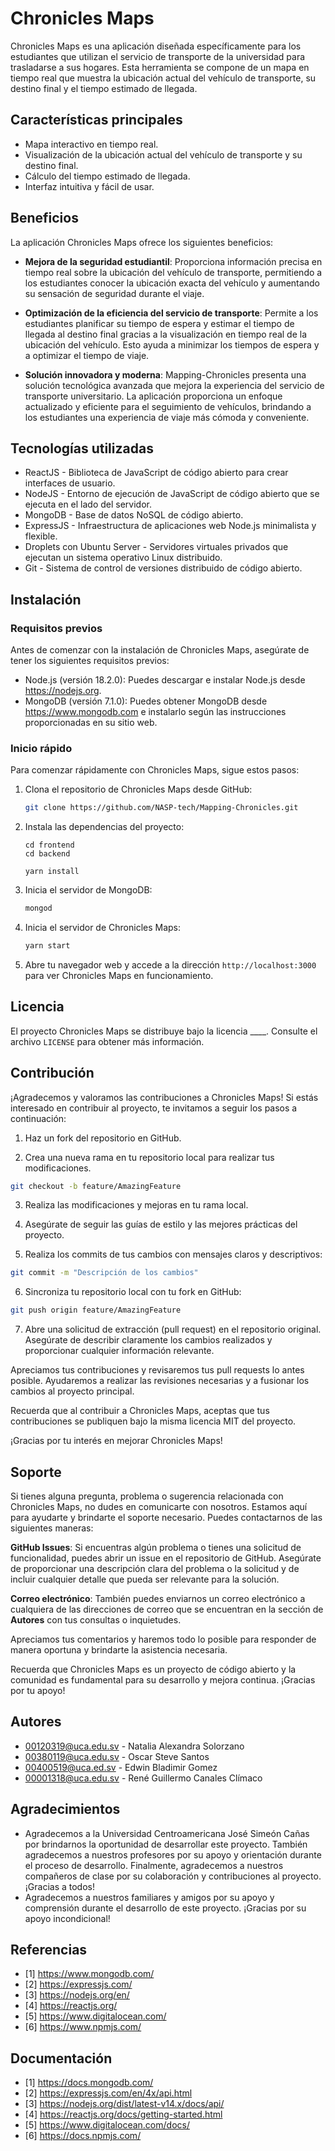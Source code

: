 # Chronicles Maps

Chronicles Maps es una aplicación diseñada específicamente para los estudiantes que utilizan el servicio de transporte de la universidad para trasladarse a sus hogares. Esta herramienta se compone de un mapa en tiempo real que muestra la ubicación actual del vehículo de transporte, su destino final y el tiempo estimado de llegada.

## Características principales
- Mapa interactivo en tiempo real.
- Visualización de la ubicación actual del vehículo de transporte y su destino final.
- Cálculo del tiempo estimado de llegada.
- Interfaz intuitiva y fácil de usar.

## Beneficios
La aplicación Chronicles Maps ofrece los siguientes beneficios:

- **Mejora de la seguridad estudiantil**: Proporciona información precisa en tiempo real sobre la ubicación del vehículo de transporte, permitiendo a los estudiantes conocer la ubicación exacta del vehículo y aumentando su sensación de seguridad durante el viaje.

- **Optimización de la eficiencia del servicio de transporte**: Permite a los estudiantes planificar su tiempo de espera y estimar el tiempo de llegada al destino final gracias a la visualización en tiempo real de la ubicación del vehículo. Esto ayuda a minimizar los tiempos de espera y a optimizar el tiempo de viaje.

- **Solución innovadora y moderna**: Mapping-Chronicles presenta una solución tecnológica avanzada que mejora la experiencia del servicio de transporte universitario. La aplicación proporciona un enfoque actualizado y eficiente para el seguimiento de vehículos, brindando a los estudiantes una experiencia de viaje más cómoda y conveniente.
  
## Tecnologías utilizadas

- ReactJS - Biblioteca de JavaScript de código abierto para crear interfaces de usuario.
- NodeJS - Entorno de ejecución de JavaScript de código abierto que se ejecuta en el lado del servidor.
- MongoDB - Base de datos NoSQL de código abierto.
- ExpressJS - Infraestructura de aplicaciones web Node.js minimalista y flexible.
- Droplets con Ubuntu Server - Servidores virtuales privados que ejecutan un sistema operativo Linux distribuido.
- Git - Sistema de control de versiones distribuido de código abierto.

## Instalación

### Requisitos previos

Antes de comenzar con la instalación de Chronicles Maps, asegúrate de tener los siguientes requisitos previos:

- Node.js (versión 18.2.0): Puedes descargar e instalar Node.js desde https://nodejs.org.
- MongoDB (versión 7.1.0): Puedes obtener MongoDB desde https://www.mongodb.com e instalarlo según las instrucciones proporcionadas en su sitio web.

### Inicio rápido

Para comenzar rápidamente con Chronicles Maps, sigue estos pasos:


1. Clona el repositorio de Chronicles Maps desde GitHub:

    ```bash
    git clone https://github.com/NASP-tech/Mapping-Chronicles.git
    ```
2. Instala las dependencias del proyecto:
  
    ```bash, ingresar respectivament a cada uno de las carpetas:
    cd frontend
    cd backend
    ```
    
    ```
    yarn install
    ```
3. Inicia el servidor de MongoDB:

    ```bash
    mongod
    ```
4. Inicia el servidor de Chronicles Maps:

    ```bash
    yarn start
    ```
5. Abre tu navegador web y accede a la dirección `http://localhost:3000` para ver Chronicles Maps en funcionamiento.

## Licencia

El proyecto Chronicles Maps se distribuye bajo la licencia ____. Consulte el archivo `LICENSE` para obtener más información.

## Contribución

¡Agradecemos y valoramos las contribuciones a Chronicles Maps! Si estás interesado en contribuir al proyecto, te invitamos a seguir los pasos a continuación:

1. Haz un fork del repositorio en GitHub.

2. Crea una nueva rama en tu repositorio local para realizar tus modificaciones.

```bash
git checkout -b feature/AmazingFeature
```
3. Realiza las modificaciones y mejoras en tu rama local.

4. Asegúrate de seguir las guías de estilo y las mejores prácticas del proyecto.

5. Realiza los commits de tus cambios con mensajes claros y descriptivos:

```bash
git commit -m "Descripción de los cambios"
```

6. Sincroniza tu repositorio local con tu fork en GitHub:

```bash
git push origin feature/AmazingFeature
```
7. Abre una solicitud de extracción (pull request) en el repositorio original. Asegúrate de describir claramente los cambios realizados y proporcionar cualquier información relevante.

Apreciamos tus contribuciones y revisaremos tus pull requests lo antes posible. Ayudaremos a realizar las revisiones necesarias y a fusionar los cambios al proyecto principal.

Recuerda que al contribuir a Chronicles Maps, aceptas que tus contribuciones se publiquen bajo la misma licencia MIT del proyecto.

¡Gracias por tu interés en mejorar Chronicles Maps!

## Soporte

Si tienes alguna pregunta, problema o sugerencia relacionada con Chronicles Maps, no dudes en comunicarte con nosotros. Estamos aquí para ayudarte y brindarte el soporte necesario. Puedes contactarnos de las siguientes maneras:

**GitHub Issues**: Si encuentras algún problema o tienes una solicitud de funcionalidad, puedes abrir un issue en el repositorio de GitHub. Asegúrate de proporcionar una descripción clara del problema o la solicitud y de incluir cualquier detalle que pueda ser relevante para la solución.

**Correo electrónico**: También puedes enviarnos un correo electrónico a cualquiera de las direcciones de correo que se encuentran en la sección de **Autores** con tus consultas o inquietudes.

Apreciamos tus comentarios y haremos todo lo posible para responder de manera oportuna y brindarte la asistencia necesaria.

Recuerda que Chronicles Maps es un proyecto de código abierto y la comunidad es fundamental para su desarrollo y mejora continua. ¡Gracias por tu apoyo!

## Autores

- 00120319@uca.edu.sv - Natalia Alexandra Solorzano 
- 00380119@uca.edu.sv - Oscar Steve Santos
- 00400519@uca.ed.sv - Edwin Bladimir Gomez
- 00001318@uca.edu.sv - René Guillermo Canales Clímaco

## Agradecimientos

- Agradecemos a la Universidad Centroamericana José Simeón Cañas por brindarnos la oportunidad de desarrollar este proyecto. También agradecemos a nuestros profesores por su apoyo y orientación durante el proceso de desarrollo. Finalmente, agradecemos a nuestros compañeros de clase por su colaboración y contribuciones al proyecto. ¡Gracias a todos! 
- Agradecemos a nuestros familiares y amigos por su apoyo y comprensión durante el desarrollo de este proyecto. ¡Gracias por su apoyo incondicional!

## Referencias

- [1] https://www.mongodb.com/
- [2] https://expressjs.com/
- [3] https://nodejs.org/en/
- [4] https://reactjs.org/
- [5] https://www.digitalocean.com/
- [6] https://www.npmjs.com/

## Documentación

- [1] https://docs.mongodb.com/
- [2] https://expressjs.com/en/4x/api.html
- [3] https://nodejs.org/dist/latest-v14.x/docs/api/
- [4] https://reactjs.org/docs/getting-started.html
- [5] https://www.digitalocean.com/docs/
- [6] https://docs.npmjs.com/

